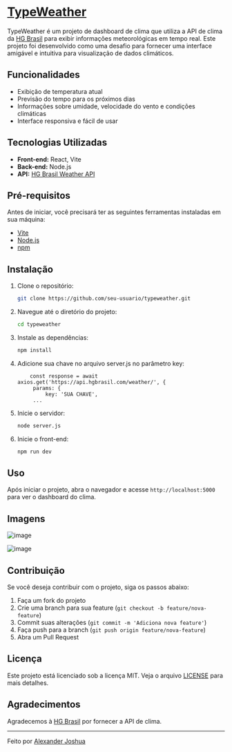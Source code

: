 # [TypeWeather](http://3.141.167.220:5000)

TypeWeather é um projeto de dashboard de clima que utiliza a API de clima da [HG Brasil](http://hgbrasil.com/status/weather) para exibir informações meteorológicas em tempo real. Este projeto foi desenvolvido como uma desafio para fornecer uma interface amigável e intuitiva para visualização de dados climáticos.

## Funcionalidades

- Exibição de temperatura atual
- Previsão do tempo para os próximos dias
- Informações sobre umidade, velocidade do vento e condições climáticas
- Interface responsiva e fácil de usar

## Tecnologias Utilizadas

- **Front-end:** React, Vite
- **Back-end:** Node.js
- **API:** [HG Brasil Weather API](http://hgbrasil.com/status/weather)

## Pré-requisitos

Antes de iniciar, você precisará ter as seguintes ferramentas instaladas em sua máquina:

- [Vite](https://vitejs.dev/)
- [Node.js](https://nodejs.org/en/)
- [npm](https://www.npmjs.com/)

## Instalação

1. Clone o repositório:

   ```bash
   git clone https://github.com/seu-usuario/typeweather.git
   ```

2. Navegue até o diretório do projeto:

   ```bash
   cd typeweather
   ```

3. Instale as dependências:

   ```bash
   npm install
   ```

4. Adicione sua chave no arquivo server.js no parâmetro key:

   ```env
       const response = await axios.get('https://api.hgbrasil.com/weather/', {
        params: {
            key: 'SUA CHAVE',
        ...
   ```

5. Inicie o servidor:

   ```bash
   node server.js
   ```
6. Inicie o front-end:

   ```bash
   npm run dev
   ```
## Uso

Após iniciar o projeto, abra o navegador e acesse `http://localhost:5000` para ver o dashboard do clima.

## Imagens

![image](https://github.com/euaallee/TypeWeather/assets/99816871/4c0ea96d-6ed8-43dc-a263-5630c1d83a54)

![image](https://github.com/euaallee/TypeWeather/assets/99816871/79031faa-98bf-47ad-bdac-bad2b9deb2e1)

## Contribuição

Se você deseja contribuir com o projeto, siga os passos abaixo:

1. Faça um fork do projeto
2. Crie uma branch para sua feature (`git checkout -b feature/nova-feature`)
3. Commit suas alterações (`git commit -m 'Adiciona nova feature'`)
4. Faça push para a branch (`git push origin feature/nova-feature`)
5. Abra um Pull Request

## Licença

Este projeto está licenciado sob a licença MIT. Veja o arquivo [LICENSE](LICENSE) para mais detalhes.

## Agradecimentos

Agradecemos à [HG Brasil](http://hgbrasil.com/status/weather) por fornecer a API de clima.

---

Feito por [Alexander Joshua](https://github.com/euaallee)
